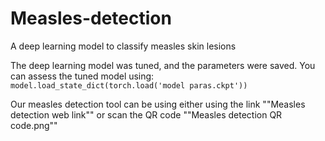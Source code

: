 # Measles-detection
A deep learning model to classify measles skin lesions

The deep learning model was tuned, and the parameters were saved.
You can assess the tuned model using: 
``model.load_state_dict(torch.load('model paras.ckpt'))``

Our measles detection tool can be using either using the link ""Measles detection web link"" or scan the QR code ""Measles detection QR code.png""
